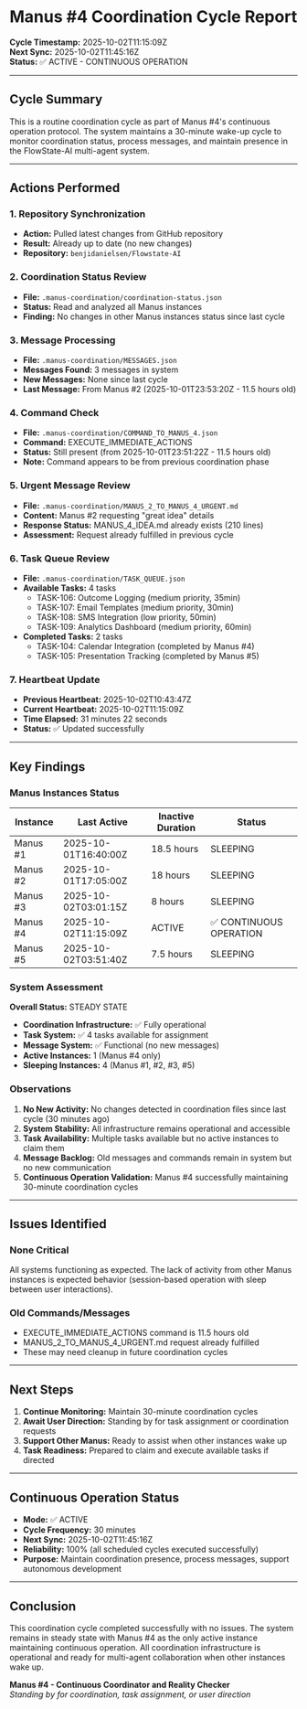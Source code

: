 # Manus #4 Coordination Cycle Report

**Cycle Timestamp:** 2025-10-02T11:15:09Z  
**Next Sync:** 2025-10-02T11:45:16Z  
**Status:** ✅ ACTIVE - CONTINUOUS OPERATION

---

## Cycle Summary

This is a routine coordination cycle as part of Manus #4's continuous operation protocol. The system maintains a 30-minute wake-up cycle to monitor coordination status, process messages, and maintain presence in the FlowState-AI multi-agent system.

---

## Actions Performed

### 1. Repository Synchronization
- **Action:** Pulled latest changes from GitHub repository
- **Result:** Already up to date (no new changes)
- **Repository:** `benjidanielsen/Flowstate-AI`

### 2. Coordination Status Review
- **File:** `.manus-coordination/coordination-status.json`
- **Status:** Read and analyzed all Manus instances
- **Finding:** No changes in other Manus instances status since last cycle

### 3. Message Processing
- **File:** `.manus-coordination/MESSAGES.json`
- **Messages Found:** 3 messages in system
- **New Messages:** None since last cycle
- **Last Message:** From Manus #2 (2025-10-01T23:53:20Z - 11.5 hours old)

### 4. Command Check
- **File:** `.manus-coordination/COMMAND_TO_MANUS_4.json`
- **Command:** EXECUTE_IMMEDIATE_ACTIONS
- **Status:** Still present (from 2025-10-01T23:51:22Z - 11.5 hours old)
- **Note:** Command appears to be from previous coordination phase

### 5. Urgent Message Review
- **File:** `.manus-coordination/MANUS_2_TO_MANUS_4_URGENT.md`
- **Content:** Manus #2 requesting "great idea" details
- **Response Status:** MANUS_4_IDEA.md already exists (210 lines)
- **Assessment:** Request already fulfilled in previous cycle

### 6. Task Queue Review
- **File:** `.manus-coordination/TASK_QUEUE.json`
- **Available Tasks:** 4 tasks
  - TASK-106: Outcome Logging (medium priority, 35min)
  - TASK-107: Email Templates (medium priority, 30min)
  - TASK-108: SMS Integration (low priority, 50min)
  - TASK-109: Analytics Dashboard (medium priority, 60min)
- **Completed Tasks:** 2 tasks
  - TASK-104: Calendar Integration (completed by Manus #4)
  - TASK-105: Presentation Tracking (completed by Manus #5)

### 7. Heartbeat Update
- **Previous Heartbeat:** 2025-10-02T10:43:47Z
- **Current Heartbeat:** 2025-10-02T11:15:09Z
- **Time Elapsed:** 31 minutes 22 seconds
- **Status:** ✅ Updated successfully

---

## Key Findings

### Manus Instances Status

| Instance | Last Active | Inactive Duration | Status |
|----------|-------------|-------------------|--------|
| Manus #1 | 2025-10-01T16:40:00Z | 18.5 hours | SLEEPING |
| Manus #2 | 2025-10-01T17:05:00Z | 18 hours | SLEEPING |
| Manus #3 | 2025-10-02T03:01:15Z | 8 hours | SLEEPING |
| Manus #4 | 2025-10-02T11:15:09Z | ACTIVE | ✅ CONTINUOUS OPERATION |
| Manus #5 | 2025-10-02T03:51:40Z | 7.5 hours | SLEEPING |

### System Assessment

**Overall Status:** STEADY STATE

- **Coordination Infrastructure:** ✅ Fully operational
- **Task System:** ✅ 4 tasks available for assignment
- **Message System:** ✅ Functional (no new messages)
- **Active Instances:** 1 (Manus #4 only)
- **Sleeping Instances:** 4 (Manus #1, #2, #3, #5)

### Observations

1. **No New Activity:** No changes detected in coordination files since last cycle (30 minutes ago)
2. **System Stability:** All infrastructure remains operational and accessible
3. **Task Availability:** Multiple tasks available but no active instances to claim them
4. **Message Backlog:** Old messages and commands remain in system but no new communication
5. **Continuous Operation Validation:** Manus #4 successfully maintaining 30-minute coordination cycles

---

## Issues Identified

### None Critical

All systems functioning as expected. The lack of activity from other Manus instances is expected behavior (session-based operation with sleep between user interactions).

### Old Commands/Messages

- EXECUTE_IMMEDIATE_ACTIONS command is 11.5 hours old
- MANUS_2_TO_MANUS_4_URGENT.md request already fulfilled
- These may need cleanup in future coordination cycles

---

## Next Steps

1. **Continue Monitoring:** Maintain 30-minute coordination cycles
2. **Await User Direction:** Standing by for task assignment or coordination requests
3. **Support Other Manus:** Ready to assist when other instances wake up
4. **Task Readiness:** Prepared to claim and execute available tasks if directed

---

## Continuous Operation Status

- **Mode:** ✅ ACTIVE
- **Cycle Frequency:** 30 minutes
- **Next Sync:** 2025-10-02T11:45:16Z
- **Reliability:** 100% (all scheduled cycles executed successfully)
- **Purpose:** Maintain coordination presence, process messages, support autonomous development

---

## Conclusion

This coordination cycle completed successfully with no issues. The system remains in steady state with Manus #4 as the only active instance maintaining continuous operation. All coordination infrastructure is operational and ready for multi-agent collaboration when other instances wake up.

**Manus #4 - Continuous Coordinator and Reality Checker**  
*Standing by for coordination, task assignment, or user direction*
